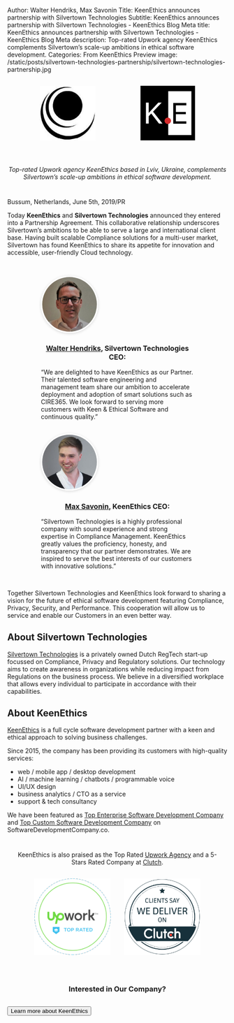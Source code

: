 Author: Walter Hendriks, Max Savonin
Title: KeenEthics announces partnership with Silvertown Technologies
Subtitle: KeenEthics announces partnership with Silvertown Technologies - KeenEthics Blog
Meta title: KeenEthics announces partnership with Silvertown Technologies - KeenEthics Blog
Meta description: Top-rated Upwork agency KeenEthics complements Silvertown’s scale-up ambitions in ethical software development.
Categories: From KeenEthics
Preview image: /static/posts/silvertown-technologies-partnership/silvertown-technologies-partnership.jpg

<div style="display: flex; flex-wrap: wrap; justify-content: space-around; justify-content: space-evenly; margin: 0 -15px 40px -15px;">
  <div style="padding: 15px">
    <a href="//www.silvertowntechnologies.com" target="_blank" rel="noopener noreferrer nofollow">
      <img style="height: 125px;" src="/static/posts/silvertown-technologies-partnership/silvertown-technologies-logo.jpg" alt="Silvertown Technologies" />
    </a>
  </div>
  <div style="padding: 15px">
    <a href="/" target="_blank" rel="noopener noreferrer">
      <img style="height: 125px;" src="/static/images/keenethics-logo.svg" alt="KeenEthics" />
    </a>
  </div>
</div>

<div style="margin-bottom: 40px">
  <p style="font-style: italic; text-align: center;">Top-rated Upwork agency KeenEthics based in Lviv, Ukraine, complements Silvertown’s scale-up ambitions in ethical software development.</p>
</div>

<p style="margin-bottom: 5px">Bussum, Netherlands, June 5th, 2019/PR</p>

Today **KeenEthics** and **Silvertown Technologies** announced they entered into a Partnership Agreement. This collaborative relationship underscores Silvertown’s ambitions to be able to serve a large and international client base. Having built scalable Compliance solutions for a multi-user market, Silvertown has found KeenEthics to share its appetite for innovation and accessible, user-friendly Cloud technology.

<div style="display: flex; flex-wrap: wrap; justify-content: space-around; justify-content: space-evenly; margin: 30px -15px;">
  <div style="padding: 15px; max-width: 350px;">
    <a href="//www.linkedin.com/in/walterhendriks/" target="_blank" rel="noopener noreferrer nofollow">
      <img style="margin: 0 auto;border-radius: 50%;border: 3px solid #fff;box-shadow: inset 0 1.5px 3px 0 rgba(0,0,0,.15), 0 1.5px 6px 0 rgba(0,0,0,.15);height: 125px;" src="/static/posts/silvertown-technologies-partnership/walter-hendriks.jpg" alt="Silvertown Technologies" />
    </a>
    <h3 style="font-size: 16px; text-align: center;"><a href="//www.linkedin.com/in/walterhendriks/" target="_blank" rel="noopener noreferrer nofollow">Walter Hendriks</a>, Silvertown Technologies CEO:</h3>
    <p style="margin: 0">“We are delighted to have KeenEthics as our Partner. Their talented software engineering and management team share our ambition to accelerate deployment and adoption of smart solutions such as CIRE365. We look forward to serving more customers with Keen & Ethical Software and continuous quality.”</p>
  </div>
  <div style="padding: 15px; max-width: 350px;">
    <a href="//www.linkedin.com/in/max-savonin-698a9367/" target="_blank" rel="noopener noreferrer nofollow">
      <img style="margin: 0 auto;border-radius: 50%;border: 3px solid #fff;box-shadow: inset 0 1.5px 3px 0 rgba(0,0,0,.15), 0 1.5px 6px 0 rgba(0,0,0,.15);height: 125px;" src="/static/images/max-savonin.jpg" alt="KeenEthics" />
    </a>
    <h3 style="font-size: 16px; text-align: center;"><a href="//www.linkedin.com/in/max-savonin-698a9367/" target="_blank" rel="noopener noreferrer nofollow">Max Savonin</a>, KeenEthics CEO:</h3>
    <p style="margin: 0">“Silvertown Technologies is a highly professional company with sound experience and strong expertise in Compliance Management. KeenEthics greatly values the proficiency, honesty, and transparency that our partner demonstrates. We are inspired to serve the best interests of our customers with innovative solutions.”</p>
  </div>
</div>

Together Silvertown Technologies and KeenEthics look forward to sharing a vision for the future of ethical software development featuring Compliance, Privacy, Security, and Performance. This cooperation will allow us to service and enable our Customers in an even better way.

## About Silvertown Technologies

<a href="//www.silvertowntechnologies.com" target="_blank" rel="noopener noreferrer nofollow">Silvertown Technologies</a> is a privately owned Dutch RegTech start-up focussed on Compliance, Privacy and Regulatory solutions. Our technology aims to create awareness in organizations while reducing impact from Regulations on the business process.
We believe in a diversified workplace that allows every individual to participate in accordance with their capabilities.

## About KeenEthics

<a href="/" target="_blank" rel="noopener noreferrer">KeenEthics</a> is a full cycle software development partner with a keen and ethical approach to solving business challenges.

Since 2015, the company has been providing its customers with high-quality services:

- web / mobile app / desktop development
- AI / machine learning / chatbots / programmable voice
- UI/UX design
- business analytics / CTO as a service
- support & tech consultancy

<p>We have been featured as <a href="//www.softwaredevelopmentcompany.co/2019/07/01/10-best-practices-for-developing-enterprise-software-applications/" target="_blank" rel="noopener noreferrer nofollow">Top Enterprise Software Development Company</a> and <a href="//www.softwaredevelopmentcompany.co/2019/07/01/software-development-life-cycle-a-complete-checklist/" target="_blank" rel="noopener noreferrer nofollow">Top Custom Software Development Company</a> on SoftwareDevelopmentCompany.co.</p>

<div style="text-align: center;max-width: 465px; margin: 40px auto 0 auto;">
  <p>KeenEthics is also praised as the Top Rated <a href="//www.upwork.com/agencies/~0106b5437592391f94" target="_blank" rel="noopener noreferrer nofollow">Upwork Agency</a> and a 5-Stars Rated Company at <a href="//clutch.co/profile/keenethics" target="_blank" rel="noopener noreferrer nofollow">Clutch</a>.</p>
</div>
<div style="display: flex; flex-wrap: wrap; justify-content: center; margin: 0 -15px 40px -15px;">
  <div style="padding: 15px">
    <a href="//www.upwork.com/agencies/~0106b5437592391f94" target="_blank" rel="noopener noreferrer nofollow">
      <img style="height: 175px;" src="/static/posts/silvertown-technologies-partnership/upwork-top-rated.png" alt="Silvertown Technologies" />
    </a>
  </div>
  <div style="padding: 15px">
    <a href="//clutch.co/profile/keenethics" target="_blank" rel="noopener noreferrer nofollow">
      <img style="height: 175px;" src="/static/posts/silvertown-technologies-partnership/clutch.png" alt="KeenEthics" />
    </a>
  </div>
</div>

<div style="margin-top: 50px;">
  <h3 style="text-align: center;">Interested in Our Company?</h3>
  <div class="call-to-cation-btn-wrap" style="margin-top: 30px">
    <a
      href="/contacts"
      target="_blank"
      className="contacts-goal"
      rel="noopener noreferrer"
    >
      <button class="call-to-cation-btn" type="button">Learn more about KeenEthics</button>
    </a>
  </div>
</div>